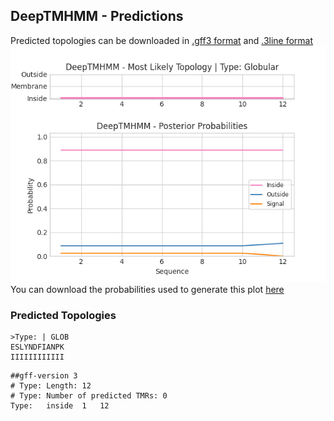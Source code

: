 ## DeepTMHMM - Predictions
Predicted topologies can be downloaded in [.gff3 format](TMRs.gff3) and [.3line format](predicted_topologies.3line)
![picture](plot.png)
You can download the probabilities used to generate this plot [here](Type:_probs.csv)
### Predicted Topologies
```
>Type: | GLOB
ESLYNDFIANPK
IIIIIIIIIIII

```


```
##gff-version 3
# Type: Length: 12
# Type: Number of predicted TMRs: 0
Type:	inside	1	12				

```

